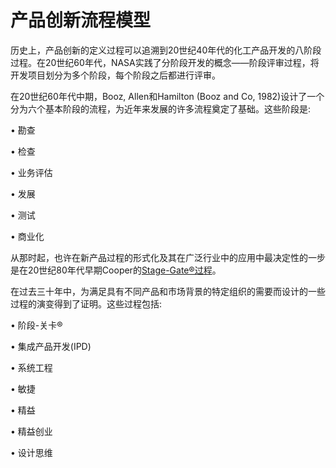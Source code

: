 # 产品创新流程模型

历史上，产品创新的定义过程可以追溯到20世纪40年代的化工产品开发的八阶段过程。在20世纪60年代，NASA实践了分阶段开发的概念——阶段评审过程，将开发项目划分为多个阶段，每个阶段之后都进行评审。

在20世纪60年代中期，Booz, Allen和Hamilton (Booz and Co, 1982)设计了一个分为六个基本阶段的流程，为近年来发展的许多流程奠定了基础。这些阶段是:

• 勘查

• 检查

• 业务评估

• 发展

• 测试

• 商业化

从那时起，也许在新产品过程的形式化及其在广泛行业中的应用中最决定性的一步是在20世纪80年代早期Cooper的[Stage-Gate®过程](http://www.prod-dev.com/)。

在过去三十年中，为满足具有不同产品和市场背景的特定组织的需要而设计的一些过程的演变得到了证明。这些过程包括:

• 阶段-关卡®

• 集成产品开发(IPD)

• 系统工程

• 敏捷

• 精益

• 精益创业

• 设计思维

